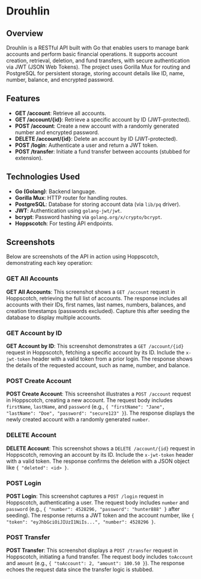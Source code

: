 # Drouhlin

## Overview
Drouhlin is a RESTful API built with Go that enables users to manage bank accounts and perform basic financial operations. It supports account creation, retrieval, deletion, and fund transfers, with secure authentication via JWT (JSON Web Tokens). The project uses Gorilla Mux for routing and PostgreSQL for persistent storage, storing account details like ID, name, number, balance, and encrypted password.

## Features
- **GET /account**: Retrieve all accounts.
- **GET /account/{id}**: Retrieve a specific account by ID (JWT-protected).
- **POST /account**: Create a new account with a randomly generated number and encrypted password.
- **DELETE /account/{id}**: Delete an account by ID (JWT-protected).
- **POST /login**: Authenticate a user and return a JWT token.
- **POST /transfer**: Initiate a fund transfer between accounts (stubbed for extension).

## Technologies Used
- **Go (Golang)**: Backend language.
- **Gorilla Mux**: HTTP router for handling routes.
- **PostgreSQL**: Database for storing account data (via `lib/pq` driver).
- **JWT**: Authentication using `golang-jwt/jwt`.
- **bcrypt**: Password hashing via `golang.org/x/crypto/bcrypt`.
- **Hoppscotch**: For testing API endpoints.

## Screenshots
Below are screenshots of the API in action using Hoppscotch, demonstrating each key operation:

### GET All Accounts
**GET All Accounts**: This screenshot shows a `GET /account` request in Hoppscotch, retrieving the full list of accounts. The response includes all accounts with their IDs, first names, last names, numbers, balances, and creation timestamps (passwords excluded). Capture this after seeding the database to display multiple accounts.

### GET Account by ID
**GET Account by ID**: This screenshot demonstrates a `GET /account/{id}` request in Hoppscotch, fetching a specific account by its ID. Include the `x-jwt-token` header with a valid token from a prior login. The response shows the details of the requested account, such as name, number, and balance.

### POST Create Account
**POST Create Account**: This screenshot illustrates a `POST /account` request in Hoppscotch, creating a new account. The request body includes `firstName`, `lastName`, and `password` (e.g., `{ "firstName": "Jane", "lastName": "Doe", "password": "secure123" }`). The response displays the newly created account with a randomly generated `number`.

### DELETE Account
**DELETE Account**: This screenshot shows a `DELETE /account/{id}` request in Hoppscotch, removing an account by its ID. Include the `x-jwt-token` header with a valid token. The response confirms the deletion with a JSON object like `{ "deleted": <id> }`.

### POST Login
**POST Login**: This screenshot captures a `POST /login` request in Hoppscotch, authenticating a user. The request body includes `number` and `password` (e.g., `{ "number": 4528296, "password": "hunter888" }` after seeding). The response returns a JWT token and the account number, like `{ "token": "eyJhbGciOiJIUzI1NiIs...", "number": 4528296 }`.

### POST Transfer
**POST Transfer**: This screenshot displays a `POST /transfer` request in Hoppscotch, initiating a fund transfer. The request body includes `toAccount` and `amount` (e.g., `{ "toAccount": 2, "amount": 100.50 }`). The response echoes the request data since the transfer logic is stubbed.

